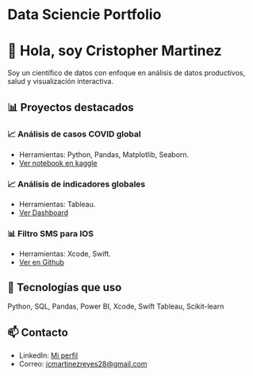 # Data Sciencie Portfolio

# 👋 Hola, soy Cristopher Martinez
Soy un científico de datos con enfoque en análisis de datos productivos, salud y visualización interactiva.

## 📊 Proyectos destacados

### 📈 Análisis de casos COVID global
- Herramientas: Python, Pandas, Matplotlib, Seaborn.
- [Ver notebook en kaggle](https://www.kaggle.com/code/jcmartinezr28/covid-global-cases)

### 📈 Análisis de indicadores globales
- Herramientas: Tableau.
- [Ver Dashboard](https://jcmartinezreyes.github.io/Projects/Global_indicators/index.html)

### 📊 Filtro SMS para IOS
- Herramientas: Xcode, Swift.
- [Ver en Github](https://github.com/jcmartinezreyes/SMS-blocker_IOS)


## 🧰 Tecnologías que uso
Python, SQL, Pandas, Power BI, Xcode, Swift
Tableau, Scikit-learn

## 📫 Contacto
- LinkedIn: [Mi perfil](https://www.linkedin.com/in/jcmartinezreyes/)
- Correo: jcmartinezreyes28@gmail.com
